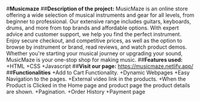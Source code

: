 #**Musicmaze**
##**Description of the project:**
MusicMaze is an online store offering a wide selection of musical instruments and gear for all levels, from beginner to professional. Our extensive range includes guitars, keyboards, drums, and more from top brands and affordable options. With expert advice and customer support, we help you find the perfect instrument. Enjoy  secure checkout, and competitive prices, as well as the option to browse by instrument or brand, read reviews, and watch product demos. Whether you're starting your musical journey or upgrading your sound, MusicMaze is your one-stop shop for making music.
##**Features used:**
+HTML
+CSS
+Javascript
##**Visit our page:**
https://musicmaze.netlify.app/
##**Functionalities**
+Add to Cart Functionality.
+Dynamic Webpages
+Easy Navigation to the pages.
+External video link in the products.
+When the Product is Clicked in the Home page and product page the product details are shown.
+Pagination.
+Order History
+Payment page 
